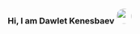 ### Hi, I am Dawlet Kenesbaev <img src='https://media3.giphy.com/media/47GTKznyEywUBLgR0x/200w.webp?cid=ecf05e47g8l7raynfvvp0kurhutbbe340bziwt2no71lab0f&ep=v1_gifs_search&rid=200w.webp&ct=g' width='30px'  />

 <a href="https://t.me/username8168">
      <img src="https://www.google.com/url?sa=i&url=https%3A%2F%2Fwww.pngwing.com%2Fen%2Fsearch%3Fq%3Dtelegram%2BIcon&psig=AOvVaw20l0FjNLqK0ptNpji7XRge&ust=1693673653262000&source=images&cd=vfe&opi=89978449&ved=0CBAQjRxqFwoTCKi0wILwiYEDFQAAAAAdAAAAABAE" alt="">
    </a>
<style>
   /* Apply border-radius to all elements */
   img {
      border-radius: 50%;
   }
</style>
<!--
**NUKUS777/NUKUS777** is a ✨ _special_ ✨ repository because its `README.md` (this file) appears on your GitHub profile.

Here are some ideas to get you started:

- 🔭 I’m currently working on ...
- 🌱 I’m currently learning ...
- 👯 I’m looking to collaborate on ...
- 🤔 I’m looking for help with ...
- 💬 Ask me about ...
- 📫 How to reach me: ...
- 😄 Pronouns: ...
- ⚡ Fun fact: ...
-->
